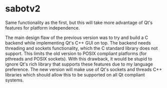 sabotv2
=======

Same functionality as the first, but this will take more advantage of Qt's features for platform independence.

The main design flaw of the previous version was to try and build a C backend while implementing Qt's C++ GUI on top. 
The backend needs threading and sockets functionality, which the C standard library does not support. This limits 
the old version to POSIX compliant platforms (for pthreads and POSIX sockets). With this drawback, it would be stupid 
to ignore Qt's rich library that supports these features due to my language preference. The new version will make 
use of Qt's sockets and threads C++ libraries which should allow this to be supported on all Qt compliant systems.
